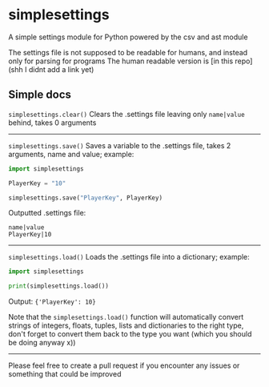 # simplesettings
A simple settings module for Python powered by the csv and ast module

The settings file is not supposed to be readable for humans, and instead only for parsing for programs
The human readable version is [in this repo](shh I didnt add a link yet)

## Simple docs
`simplesettings.clear()` Clears the .settings file leaving only `name|value` behind, takes 0 arguments

---

`simplesettings.save()` Saves a variable to the .settings file, takes 2 arguments, name and value; example:

```py
import simplesettings

PlayerKey = "10"

simplesettings.save("PlayerKey", PlayerKey)
```

Outputted .settings file:
```csv
name|value
PlayerKey|10
```

---

`simplesettings.load()` Loads the .settings file into a dictionary; example:

```py
import simplesettings

print(simplesettings.load())
```
Output: `{'PlayerKey': 10}`

Note that the `simplesettings.load()` function will automatically convert strings of integers, floats, tuples, lists and dictionaries to the right type,
don't forget to convert them back to the type you want (which you should be doing anyway x))

---

Please feel free to create a pull request if you encounter any issues or something that could be improved
